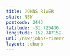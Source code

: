 ```yaml
---
title: JOHNS RIVER
state: NSW
postcode: 2443
latitude: -31.725436
longitude: 152.747152
url: /nsw/johns-river/
layout: suburb
---
```

